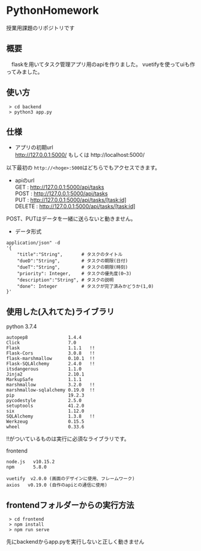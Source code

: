 # PythonHomework
  授業用課題のリポジトリです

## 概要
　flaskを用いてタスク管理アプリ用のapiを作りました。
  vuetifyを使ってuiも作ってみました。
  
## 使い方
```
 > cd backend
 > python3 app.py
```

## 仕様
- アプリの初期url  
http://127.0.0.1:5000/
もしくは
http://localhost:5000/  
  
以下最初の `http://<hoge>:5000`はどちらでもアクセスできます。
- apiのurl  
    GET  :   http://127.0.0.1:5000/api/tasks  
    POST :   http://127.0.0.1:5000/api/tasks  
    PUT :    http://127.0.0.1:5000/api/tasks/[task:id]  
    DELETE : http://127.0.0.1:5000/api/tasks/[task:id]  

POST、PUTはデータを一緒に送らないと動きません。
- データ形式  
```
application/json" -d 
'{
    "title":"String",       # タスクのタイトル
    "dueD":"String",        # タスクの期限(日付)
    "dueT":"String",        # タスクの期限(時刻)
    "priority": Integer,    # タスクの優先度(0~3)
    "description":"String", # タスクの説明
    "done": Integer         # タスクが完了済みかどうか(1,0)
}'
```

## 使用した(入れてた)ライブラリ
python 3.7.4
```
autopep8               1.4.4  
Click                  7.0    
Flask                  1.1.1   !!
Flask-Cors             3.0.8   !!
flask-marshmallow      0.10.1  !!
Flask-SQLAlchemy       2.4.0   !!
itsdangerous           1.1.0  
Jinja2                 2.10.1 
MarkupSafe             1.1.1  
marshmallow            3.2.0   !!
marshmallow-sqlalchemy 0.19.0  !!
pip                    19.2.3 
pycodestyle            2.5.0  
setuptools             41.2.0 
six                    1.12.0 
SQLAlchemy             1.3.8   !!
Werkzeug               0.15.5 
wheel                  0.33.6
```
!!がついているものは実行に必須なライブラリです。

frontend
```
node.js   v10.15.2
npm       5.8.0
```
```
vuetify  v2.0.0 (画面のデザインに使用、フレームワーク)
axios   v0.19.0 (自作のapiとの通信に使用)
```

## frontendフォルダーからの実行方法
```
 > cd frontend
 > npm install
 > npm run serve
```
先にbackendからapp.pyを実行しないと正しく動きません
